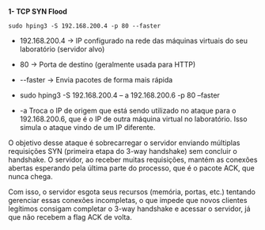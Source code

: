 **1- TCP SYN Flood**

`sudo hping3 -S 192.168.200.4 -p 80 --faster`

- 192\.168.200.4 -> IP configurado na rede das máquinas virtuais do seu laboratório (servidor alvo)

- 80 -> Porta de destino (geralmente usada para HTTP)

- --faster -> Envia pacotes de forma mais rápida

- sudo hping3 -S 192.168.200.4 – a 192.168.200.6 -p 80 –faster

- -a Troca o IP de origem que está sendo utilizado no ataque para o 192.168.200.6, que é o IP de outra máquina virtual no laboratório. Isso simula o ataque vindo de um IP diferente.

O objetivo desse ataque é sobrecarregar o servidor enviando múltiplas requisições SYN (primeira etapa do 3-way handshake) sem concluir o handshake. O servidor, ao receber muitas requisições, mantém as conexões abertas esperando pela última parte do processo, que é o pacote ACK, que nunca chega.

Com isso, o servidor esgota seus recursos (memória, portas, etc.) tentando gerenciar essas conexões incompletas, o que impede que novos clientes legítimos consigam completar o 3-way handshake e acessar o servidor, já que não recebem a flag ACK de volta.

